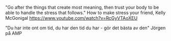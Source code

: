 "Go after the things that create most meaning, then trust your body to be able to handle the stress that follows."
How to make stress your friend, Kelly McGonigal https://www.youtube.com/watch?v=RcGyVTAoXEU

"Du har inte ont om tid, du har den tid du har - gör det bästa av den"
Jörgen på AMP
